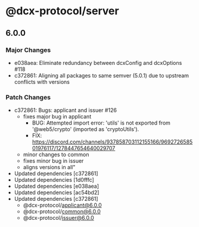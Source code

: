 # @dcx-protocol/server

## 6.0.0

### Major Changes

- e038aea: Eliminate redundancy between dcxConfig and dcxOptions #118
- c372861: Aligning all packages to same semver (5.0.1) due to upstream conflicts with versions

### Patch Changes

- c372861: Bugs: applicant and issuer #126
  - fixes major bug in applicant
    - BUG: Attempted import error: 'utils' is not exported from '@web5/crypto' (imported as 'cryptoUtils').
    - FIX: https://discord.com/channels/937858703112155166/969272658501976117/1278447654640029707
  - minor changes to common
  - fixes minor bug in issuer
  - aligns versions in all"
- Updated dependencies [c372861]
- Updated dependencies [1d0fffc]
- Updated dependencies [e038aea]
- Updated dependencies [ac54bd2]
- Updated dependencies [c372861]
  - @dcx-protocol/applicant@6.0.0
  - @dcx-protocol/common@6.0.0
  - @dcx-protocol/issuer@6.0.0

